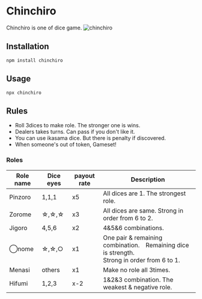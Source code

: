 # Chinchiro
Chinchiro is one of dice game.
![chinchiro](https://user-images.githubusercontent.com/96340764/167636581-bc179b0e-3629-4780-93bb-51472111a2be.gif)
## Installation
`npm install chinchiro`
## Usage
`npx chinchiro`
## Rules
- Roll 3dices to make role. The stronger one is wins.
- Dealers takes turns. Can pass if you don't like it.
- You can use ikasama dice. But there is penalty if discovered.
- When someone's out of token, Gameset!
### Roles
|Role name|Dice eyes|payout rate|Description|
|---------|---------|-----------|-----------|
|Pinzoro|1,1,1|x5|All dices are 1. The strongest role.|
|Zorome|☆,☆,☆|x3|All dices are same. Strong in order from 6 to 2.|
|Jigoro|4,5,6|x2|4&5&6 combinations.| 
|◯nome|☆,☆,○|x1|One pair & remaining combination.　Remaining dice is strength.<br> Strong in order from 6 to 1.|
|Menasi|others|x1|Make no role all 3times.|
|Hifumi|1,2,3|x-2|1&2&3 combination. The weakest & negative role.|
